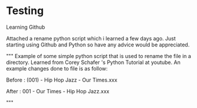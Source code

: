# Testing
Learning Github

Attached a rename python script which i learned a few days ago. Just starting using Github and Python so have any advice would be appreciated.

"""
Example of some simple python script that is used to rename the file in a directory. Learned from Corey Schafer 's Python Tutorial
at youtube. An example changes done to file is as follow:

Before : (001) - Hip Hop Jazz - Our Times.xxx

After  :  001 - Our Times - Hip Hop Jazz.xxx

"""

